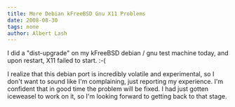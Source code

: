 ```yaml
---
title: More Debian kFreeBSD Gnu X11 Problems
date: 2008-08-30
tags: none
author: Albert Lash
---
```

I did a "dist-upgrade" on my kFreeBSD debian / gnu test machine today, and upon restart, X11 failed to start. :-(

I realize that this debian port is incredibly volatile and experimental, so I don't want to sound like I'm complaining, just reporting my experience. I'm confident that in good time the problem will be fixed. I had just gotten iceweasel to work on it, so I'm looking forward to getting back to that stage.

